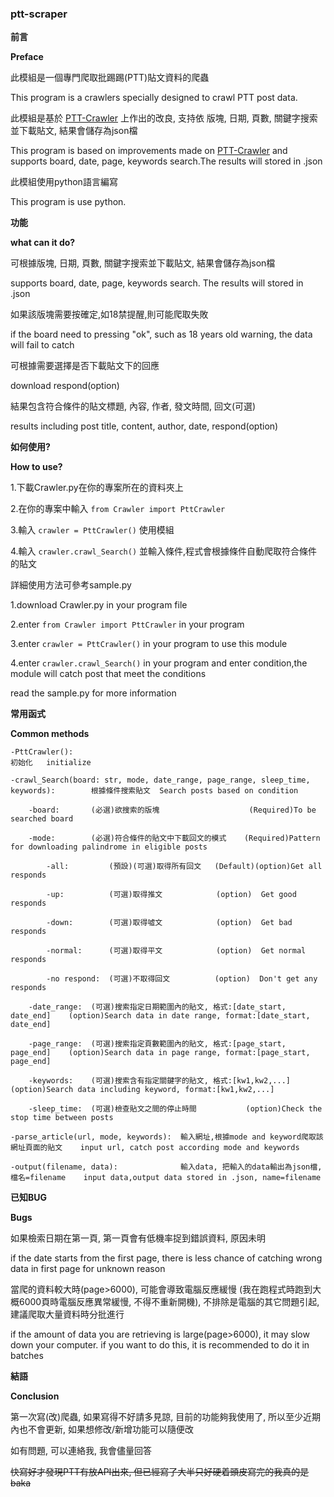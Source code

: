 ### ptt-scraper
**前言**

**Preface**

此模組是一個專門爬取批踢踢(PTT)貼文資料的爬蟲

This program is a crawlers specially designed to crawl PTT post data.

此模組是基於 [PTT-Crawler](https://github.com/zake7749/PTT-Crawler) 上作出的改良, 支持依 版塊, 日期, 頁數, 關鍵字搜索並下載貼文, 結果會儲存為json檔

This program is based on improvements made on [PTT-Crawler](https://github.com/zake7749/PTT-Crawler) and supports board, date, page, keywords search.The results will stored in .json

此模組使用python語言編寫  

This program is use python.


**功能**

**what can it do?**

可根據版塊, 日期, 頁數, 關鍵字搜索並下載貼文, 結果會儲存為json檔

supports board, date, page, keywords search. The results will stored in .json

如果該版塊需要按確定,如18禁提醒,則可能爬取失敗

if the board need to pressing "ok", such as 18 years old warning, the data will fail to catch

可根據需要選擇是否下載貼文下的回應

download respond(option)

結果包含符合條件的貼文標題, 內容, 作者, 發文時間, 回文(可選)

results including post title, content, author, date, respond(option)


**如何使用?**

**How to use?**

1.下載Crawler.py在你的專案所在的資料夾上

2.在你的專案中輸入  `from Crawler import PttCrawler`

3.輸入  `crawler = PttCrawler()`  使用模組

4.輸入  `crawler.crawl_Search()`  並輸入條件,程式會根據條件自動爬取符合條件的貼文

詳細使用方法可參考sample.py


1.download Crawler.py in your program file

2.enter `from Crawler import PttCrawler` in your program

3.enter `crawler = PttCrawler()` in your program to use this module

4.enter `crawler.crawl_Search()` in your program and enter condition,the module will catch post that meet the conditions

read the sample.py for more information


**常用函式**

**Common methods**

    -PttCrawler():                                                                        初始化   initialize 

    -crawl_Search(board: str, mode, date_range, page_range, sleep_time, keywords):        根據條件搜索貼文  Search posts based on condition

        -board:       (必選)欲搜索的版塊                    (Required)To be searched board
  
        -mode:        (必選)符合條件的貼文中下載回文的模式    (Required)Pattern for downloading palindrome in eligible posts
  
            -all:         (預設)(可選)取得所有回文   (Default)(option)Get all responds
    
            -up:          (可選)取得推文            (option)  Get good responds 
    
            -down:        (可選)取得噓文            (option)  Get bad responds
    
            -normal:      (可選)取得平文            (option)  Get normal responds
    
            -no respond:  (可選)不取得回文          (option)  Don't get any responds
    
        -date_range:  (可選)搜索指定日期範圍內的貼文, 格式:[date_start, date_end]    (option)Search data in date range, format:[date_start, date_end]  

        -page_range:  (可選)搜索指定頁數範圍內的貼文, 格式:[page_start, page_end]    (option)Search data in page range, format:[page_start, page_end]

        -keywords:    (可選)搜索含有指定關鍵字的貼文, 格式:[kw1,kw2,...]             (option)Search data including keyword, format:[kw1,kw2,...]

        -sleep_time:  (可選)檢查貼文之間的停止時間           (option)Check the stop time between posts

    -parse_article(url, mode, keywords):  輸入網址,根據mode and keyword爬取該網址頁面的貼文    input url, catch post according mode and keywords

    -output(filename, data):              輸入data, 把輸入的data輸出為json檔,檔名=filename    input data,output data stored in .json, name=filename


**已知BUG**

**Bugs**

如果檢索日期在第一頁, 第一頁會有低機率捉到錯誤資料, 原因未明

if the date starts from the first page, there is less chance of catching wrong data in first page for unknown reason

當爬的資料較大時(page>6000), 可能會導致電腦反應緩慢 (我在跑程式時跑到大概6000頁時電腦反應異常緩慢, 不得不重新開機), 不排除是電腦的其它問題引起, 建議爬取大量資料時分批進行

if the amount of data you are retrieving is large(page>6000), it may slow down your computer. if you want to do this, it is recommended to do it in batches


**結語**

**Conclusion**

第一次寫(改)爬蟲, 如果寫得不好請多見諒, 目前的功能夠我使用了, 所以至少近期內也不會更新, 如果想修改/新增功能可以隨便改

如有問題, 可以連絡我, 我會儘量回答

~~快寫好才發現PTT有放API出來, 但已經寫了大半只好硬着頭皮寫完的我真的是baka~~
